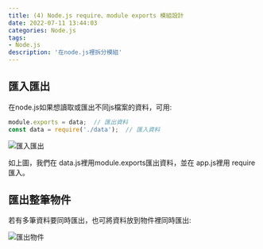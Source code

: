 ```yaml
---
title: (4) Node.js require、module exports 模組設計
date: 2022-07-11 13:44:03
categories: Node.js
tags: 
- Node.js
description: '在node.js裡拆分模組'
---
```


## 匯入匯出

在node.js如果想讀取或匯出不同js檔案的資料，可用:

``` js
module.exports = data;  // 匯出資料
const data = require('./data');  // 匯入資料
```

![匯入匯出](https://firebasestorage.googleapis.com/v0/b/project-fb4ac.appspot.com/o/2022071108.png?alt=media&token=d3064ea4-4ab5-43a0-b915-1a5a5d20a434)

如上圖，我們在 data.js裡用module.exports匯出資料，並在 app.js裡用 require 匯入。

## 匯出整筆物件

若有多筆資料要同時匯出，也可將資料放到物件裡同時匯出:

![匯出物件](https://firebasestorage.googleapis.com/v0/b/project-fb4ac.appspot.com/o/2022071109.png?alt=media&token=d4e53e3c-1b7a-4ec8-b8ed-8e095399cd7d)


 
